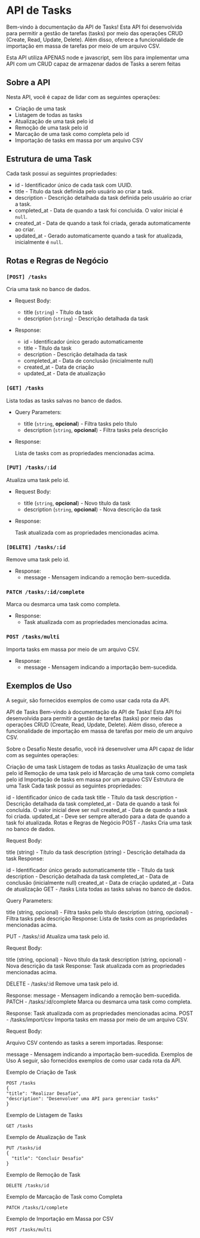 # API de Tasks

Bem-vindo à documentação da API de Tasks! Esta API foi desenvolvida para permitir a gestão de tarefas (tasks) por meio das operações CRUD (Create, Read, Update, Delete). Além disso, oferece a funcionalidade de importação em massa de tarefas por meio de um arquivo CSV.

Esta API utiliza APENAS node e javascript, sem libs para implementar uma API com um CRUD capaz de armazenar dados de Tasks a serem feitas

## Sobre a API

Nesta API, você é capaz de lidar com as seguintes operações:

- Criação de uma task
- Listagem de todas as tasks
- Atualização de uma task pelo id
- Remoção de uma task pelo id
- Marcação de uma task como completa pelo id
- Importação de tasks em massa por um arquivo CSV

## Estrutura de uma Task

Cada task possui as seguintes propriedades:

- id - Identificador único de cada task com UUID.
- title - Título da task definida pelo usuário ao criar a task.
- description - Descrição detalhada da task definida pelo usuário ao criar a task.
- completed_at - Data de quando a task foi concluída. O valor inicial é `null`.
- created_at - Data de quando a task foi criada, gerada automaticamente ao criar.
- updated_at - Gerado automaticamente quando a task for atualizada, inicialmente é `null`.

## Rotas e Regras de Negócio

### `[POST] /tasks`

Cria uma task no banco de dados.

- Request Body:

  - title (`string`) - Título da task
  - description (`string`) - Descrição detalhada da task

- Response:

  - id - Identificador único gerado automaticamente
  - title - Título da task
  - description - Descrição detalhada da task
  - completed_at - Data de conclusão (inicialmente null)
  - created_at - Data de criação
  - updated_at - Data de atualização

### `[GET] /tasks`

Lista todas as tasks salvas no banco de dados.

- Query Parameters:

  - title (`string`, **opcional**) - Filtra tasks pelo título
  - description (`string`, **opcional**) - Filtra tasks pela descrição

- Response:

  Lista de tasks com as propriedades mencionadas acima.

### `[PUT] /tasks/:id`

Atualiza uma task pelo id.

- Request Body:

  - title (`string`, **opcional**) - Novo título da task
  - description (`string`, **opcional**) - Nova descrição da task

- Response:

  Task atualizada com as propriedades mencionadas acima.

### `[DELETE] /tasks/:id`

Remove uma task pelo id.

- Response:
  - message - Mensagem indicando a remoção bem-sucedida.

### `PATCH /tasks/:id/complete`

Marca ou desmarca uma task como completa.

- Response:
  - Task atualizada com as propriedades mencionadas acima.

### `POST /tasks/multi`

Importa tasks em massa por meio de um arquivo CSV.

- Response:
  - message - Mensagem indicando a importação bem-sucedida.

## Exemplos de Uso

A seguir, são fornecidos exemplos de como usar cada rota da API.

API de Tasks
Bem-vindo à documentação da API de Tasks! Esta API foi desenvolvida para permitir a gestão de tarefas (tasks) por meio das operações CRUD (Create, Read, Update, Delete). Além disso, oferece a funcionalidade de importação em massa de tarefas por meio de um arquivo CSV.

Sobre o Desafio
Neste desafio, você irá desenvolver uma API capaz de lidar com as seguintes operações:

Criação de uma task
Listagem de todas as tasks
Atualização de uma task pelo id
Remoção de uma task pelo id
Marcação de uma task como completa pelo id
Importação de tasks em massa por um arquivo CSV
Estrutura de uma Task
Cada task possui as seguintes propriedades:

id - Identificador único de cada task
title - Título da task
description - Descrição detalhada da task
completed_at - Data de quando a task foi concluída. O valor inicial deve ser null
created_at - Data de quando a task foi criada.
updated_at - Deve ser sempre alterado para a data de quando a task foi atualizada.
Rotas e Regras de Negócio
POST - /tasks
Cria uma task no banco de dados.

Request Body:

title (string) - Título da task
description (string) - Descrição detalhada da task
Response:

id - Identificador único gerado automaticamente
title - Título da task
description - Descrição detalhada da task
completed_at - Data de conclusão (inicialmente null)
created_at - Data de criação
updated_at - Data de atualização
GET - /tasks
Lista todas as tasks salvas no banco de dados.

Query Parameters:

title (string, opcional) - Filtra tasks pelo título
description (string, opcional) - Filtra tasks pela descrição
Response:
Lista de tasks com as propriedades mencionadas acima.

PUT - /tasks/:id
Atualiza uma task pelo id.

Request Body:

title (string, opcional) - Novo título da task
description (string, opcional) - Nova descrição da task
Response:
Task atualizada com as propriedades mencionadas acima.

DELETE - /tasks/:id
Remove uma task pelo id.

Response:
message - Mensagem indicando a remoção bem-sucedida.
PATCH - /tasks/:id/complete
Marca ou desmarca uma task como completa.

Response:
Task atualizada com as propriedades mencionadas acima.
POST - /tasks/import/csv
Importa tasks em massa por meio de um arquivo CSV.

Request Body:

Arquivo CSV contendo as tasks a serem importadas.
Response:

message - Mensagem indicando a importação bem-sucedida.
Exemplos de Uso
A seguir, são fornecidos exemplos de como usar cada rota da API.

Exemplo de Criação de Task

```
POST /tasks
{
"title": "Realizar Desafio",
"description": "Desenvolver uma API para gerenciar tasks"
}
```

Exemplo de Listagem de Tasks

```
GET /tasks
```

Exemplo de Atualização de Task

```
PUT /tasks/id
{
  "title": "Concluir Desafio"
}
```

Exemplo de Remoção de Task

```
DELETE /tasks/id
```

Exemplo de Marcação de Task como Completa

```
PATCH /tasks/1/complete
```

Exemplo de Importação em Massa por CSV

```
POST /tasks/multi
```
